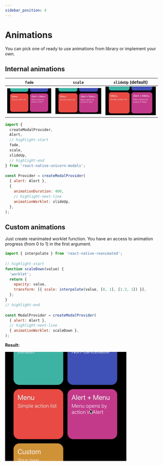```yaml
---
sidebar_position: 4
---
```


# Animations

You can pick one of ready to use animations from library or implement your own.

## Internal animations

| **`fade`** | **`scale`** | **`slideUp`** (default) |
| --- | --- | --- |
| ![fade](../../static/img/animation-demo/fade.gif) | ![scale](../../static/img/animation-demo/scale.gif) | ![slideUp](../../static/img/animation-demo/slideUp.gif) |

```js
import {
  createModalProvider,
  Alert,
  // highlight-start
  fade,
  scale,
  slideUp,
  // highlight-end
} from 'react-native-unicorn-modals';

const Provider = createModalProvider(
  { alert: Alert },
  {
    animationDuration: 400,
    // highlight-next-line
    animationWorklet: slideUp,
  },
);
```

## Custom animations

Just create reanimated worklet function. You have an access to animation progress (from 0 to 1) in the first argument.

```js
import { interpolate } from 'react-native-reanimated';

// highlight-start
function scaleDown(value) {
  'worklet';
  return {
    opacity: value,
    transform: [{ scale: interpolate(value, [0, 1], [1.2, 1]) }],
  };
}
// highlight-end

const ModalProvider = createModalProvider(
  { alert: Alert },
  // highlight-next-line
  { animationWorklet: scaleDown },
);
```

**Result:**

![scaleDown](../../static/img/animation-demo/custom-scaleDown.gif)

